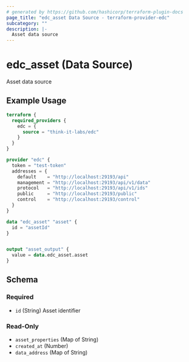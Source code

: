 ```yaml
---
# generated by https://github.com/hashicorp/terraform-plugin-docs
page_title: "edc_asset Data Source - terraform-provider-edc"
subcategory: ""
description: |-
  Asset data source
---
```


# edc_asset (Data Source)

Asset data source

## Example Usage

```terraform
terraform {
  required_providers {
    edc = {
      source = "think-it-labs/edc"
    }
  }
}

provider "edc" {
  token = "test-token"
  addresses = {
    default    = "http://localhost:29193/api"
    management = "http://localhost:29193/api/v1/data"
    protocol   = "http://localhost:29193/api/v1/ids"
    public     = "http://localhost:29193/public"
    control    = "http://localhost:29193/control"
  }
}

data "edc_asset" "asset" {
  id = "assetId"
}


output "asset_output" {
  value = data.edc_asset.asset
}
```

<!-- schema generated by tfplugindocs -->
## Schema

### Required

- `id` (String) Asset identifier

### Read-Only

- `asset_properties` (Map of String)
- `created_at` (Number)
- `data_address` (Map of String)


